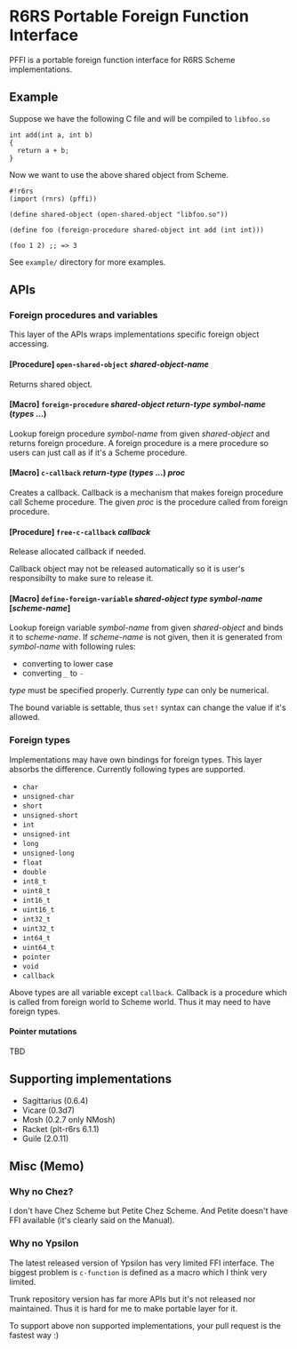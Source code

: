 R6RS Portable Foreign Function Interface
========================================

PFFI is a portable foreign function interface for R6RS Scheme implementations.

## Example

Suppose we have the following C file and will be compiled to `libfoo.so`

```
int add(int a, int b)
{
  return a + b;
}
```

Now we want to use the above shared object from Scheme.

```
#!r6rs
(import (rnrs) (pffi))

(define shared-object (open-shared-object "libfoo.so"))

(define foo (foreign-procedure shared-object int add (int int)))

(foo 1 2) ;; => 3

```

See `example/` directory for more examples.

## APIs

### Foreign procedures and variables

This layer of the APIs wraps implementations specific foreign object
accessing.


#### [Procedure] `open-shared-object` _shared-object-name_
Returns shared object.

#### [Macro] `foreign-procedure` _shared-object_ _return-type_ _symbol-name_ (_types_ ...)

Lookup foreign procedure _symbol-name_ from given _shared-object_ and returns
foreign procedure. A foreign procedure is a mere procedure so users can just
call as if it's a Scheme procedure.

#### [Macro] `c-callback` _return-type_ (_types_ ...) _proc_
Creates a callback. Callback is a mechanism that makes foreign procedure
call Scheme procedure. The given _proc_ is the procedure called from
foreign procedure.

#### [Procedure] `free-c-callback` _callback_
Release allocated callback if needed.

Callback object may not be released automatically so it is user's responsibilty
to make sure to release it.

#### [Macro] `define-foreign-variable` _shared-object_ _type_ _symbol-name_ [_scheme-name_]

Lookup foreign variable _symbol-name_ from given _shared-object_ and binds it
to _scheme-name_. If _scheme-name_ is not given, then it is generated from
_symbol-name_ with following rules:

- converting to lower case
- converting `_` to `-`

_type_ must be specified properly. Currently _type_ can only be numerical.

The bound variable is settable, thus `set!` syntax can change the value
if it's allowed.


### Foreign types

Implementations may have own bindings for foreign types. This layer absorbs
the difference. Currently following types are supported.

- `char`
- `unsigned-char`
- `short`
- `unsigned-short`
- `int`
- `unsigned-int`
- `long`
- `unsigned-long`
- `float`
- `double`
- `int8_t`
- `uint8_t`
- `int16_t`
- `uint16_t`
- `int32_t`
- `uint32_t`
- `int64_t`
- `uint64_t`
- `pointer`
- `void`
- `callback`

Above types are all variable except `callback`. Callback is a procedure
which is called from foreign world to Scheme world. Thus it may need to 
have foreign types. 

#### Pointer mutations

TBD


## Supporting implementations

- Sagittarius (0.6.4)
- Vicare (0.3d7)
- Mosh (0.2.7 only NMosh)
- Racket (plt-r6rs 6.1.1)
- Guile (2.0.11)

## Misc (Memo)

### Why no Chez?

I don't have Chez Scheme but Petite Chez Scheme. And Petite doesn't have
FFI available (it's clearly said on the Manual).

### Why no Ypsilon

The latest released version of Ypsilon has very limited FFI interface.
The biggest problem is `c-function` is defined as a macro which I think
very limited.

Trunk repository version has far more APIs but it's not released nor
maintained. Thus it is hard for me to make portable layer for it.


To support above non supported implementations, your pull request is
the fastest way :)

